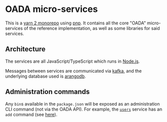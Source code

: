 # OADA micro-services

This is a [yarn 2 monorepo] using [pnp].
It contains all the core "OADA" micro-services of the reference implementation,
as well as some libraries for said services.

## Architecture

The services are all JavaScript/TypeScript which runs in [Node.js].

Messages between services are communicated via [kafka],
and the underlying database used is [arangodb].

## Administration commands

Any `bin`s available in the `package.json`
will be exposed as an administration CLI command (not via the OADA API).
For example, the [`users`] service has an `add` command
(see [here](services/users/package.json)).

[`users`]: services/users
[yarn 2 monorepo]: https://yarnpkg.com/features/workspaces
[pnp]: https://yarnpkg.com/features/pnp
[node.js]: https://nodejs.org/en/
[arangodb]: https://www.arangodb.com
[kafka]: https://kafka.apache.org
